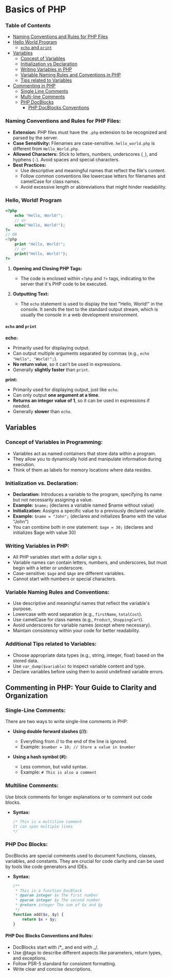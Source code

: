 # Basics of PHP

### Table of Contents

- [Naming Conventions and Rules for PHP Files](#naming-conventions-and-rules-for-php-files)
- [Hello World Program](#hello-world-program)
  - [`echo` and `print`](#echo-and-print)
- [Variables](#variables)
  - [Concept of Variables](#concept-of-variables-in-programming)
  - [Initialization vs Declaration](#initialization-vs-declaration)
  - [Writing Variables in PHP](#writing-variables-in-php)
  - [Variable Naming Rules and Conventions in PHP](#variable-naming-rules-and-conventions)
  - [Tips related to Variables](#additional-tips-related-to-variables)
- [Commenting in PHP](#commenting-in-php-your-guide-to-clarity-and-organization)
  - [Single Line Comments](#single-line-comments)
  - [Multi-line Comments](#multiline-comments)
  - [PHP DocBlocks](#php-doc-blocks)
    - [PHP DocBlocks Conventions](#php-doc-blocks-conventions-and-rules)

### **Naming Conventions and Rules for PHP Files:**

- **Extension:** PHP files must have the `.php` extension to be recognized and parsed by the server.
- **Case Sensitivity:** Filenames are case-sensitive. `hello_world.php` is different from `Hello_World.php`.
- **Allowed Characters:** Stick to letters, numbers, underscores (`_`), and hyphens (`-`). Avoid spaces and special characters.
- **Best Practices:**
  - Use descriptive and meaningful names that reflect the file's content.
  - Follow common conventions like lowercase letters for filenames and camelCase for class names.
  - Avoid excessive length or abbreviations that might hinder readability.

### Hello, World! Program

```php
<?php
    echo "Hello, World!";
    // or
    echo("Hello, World!");
?>
// OR
<?php
    print "Hello, World!";
    // or
    print("Hello, World!");
?>
```

1.  **Opening and Closing PHP Tags:**

    - The code is enclosed within `<?php` and `?>` tags, indicating to the server that it's PHP code to be executed.

2.  **Outputting Text:**

    - The `echo` statement is used to display the text "Hello, World!" in the console. It sends the text to the standard output stream, which is usually the console in a web development environment.

#### `echo` and `print`

**echo:**

- Primarily used for displaying output.
- Can output multiple arguments separated by commas (e.g., `echo "Hello", "World!";`).
- **No return value**, so it can't be used in expressions.
- Generally **slightly faster** than `print`.

**print:**

- Primarily used for displaying output, just like `echo`.
- Can only output **one argument at a time**.
- **Returns an integer value of 1**, so it can be used in expressions if needed.
- Generally **slower** than `echo`.

## Variables

### **Concept of Variables in Programming:**

- Variables act as named containers that store data within a program.
- They allow you to dynamically hold and manipulate information during execution.
- Think of them as labels for memory locations where data resides.

### **Initialization vs. Declaration:**

- **Declaration:** Introduces a variable to the program, specifying its name but not necessarily assigning a value.
- **Example:** `$name;` (declares a variable named $name without value)
- **Initialization:** Assigns a specific value to a previously declared variable.
- **Example:** `$name = "John";` (declares and initializes $name with the value "John")
- You can combine both in one statement: `$age = 30;` (declares and initializes $age with value 30)

### **Writing Variables in PHP:**

- All PHP variables start with a dollar sign `$`.
- Variable names can contain letters, numbers, and underscores, but must begin with a letter or underscore.
- Case-sensitive: `$age` and `$Age` are different variables.
- Cannot start with numbers or special characters.

### **Variable Naming Rules and Conventions:**

- Use descriptive and meaningful names that reflect the variable's purpose.
- Lowercase with word separation (e.g., `firstName`, `totalCost`).
- Use camelCase for class names (e.g., `Product`, `ShoppingCart`).
- Avoid underscores for variable names (except where necessary).
- Maintain consistency within your code for better readability.

### **Additional Tips related to Variables:**

- Choose appropriate data types (e.g., string, integer, float) based on the stored data.
- Use `var_dump($variable)` to inspect variable content and type.
- Declare variables before using them to avoid undefined variable errors.

## Commenting in PHP: Your Guide to Clarity and Organization

### **Single-Line Comments:**

There are two ways to write single-line comments in PHP:

- **Using double forward slashes (//):**

  - Everything from // to the end of the line is ignored.
  - Example: `$number = 10; // Store a value in $number`

- **Using a hash symbol (#):**

  - Less common, but valid syntax.
  - Example: `# This is also a comment`

### **Multiline Comments:**

Use block comments for longer explanations or to comment out code blocks.

- **Syntax:**

  ```php
  /* This is a multiline comment
  It can span multiple lines
  */

  ```

### **PHP Doc Blocks:**

DocBlocks are special comments used to document functions, classes, variables, and constants. They are crucial for code clarity and can be used by tools like code generators and IDEs.

- **Syntax:**

  ```php
  /**
   * This is a function DocBlock
   * @param integer $x The first number
   * @param integer $y The second number
   * @return integer The sum of $x and $y
   */
  function add($x, $y) {
      return $x + $y;
  }

  ```

#### **PHP Doc Blocks Conventions and Rules:**

- DocBlocks start with /\*_ and end with _/.
- Use @tags to describe different aspects like parameters, return types, and exceptions.
- Follow PSR-5 standard for consistent formatting.
- Write clear and concise descriptions.
